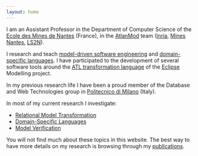 ```yaml
---
layout: home
---
```


I am an Assistant Professor in the Department of Computer Science of the [Ecole des Mines de Nantes](http://www.mines-nantes.fr/) (France), in the [AtlanMod](http://web.emn.fr/x-info/atlanmod/index.php?title=Main_Page) team ([Inria](https://www.inria.fr/en/), [Mines Nantes](http://www.mines-nantes.fr/), [LS2N](http://ls2n.fr/)). 

I research and teach [model-driven software engineering](https://en.wikipedia.org/wiki/Model-driven_engineering) and [domain-specific languages](https://en.wikipedia.org/wiki/Domain-specific_language). I have participated to the development of several software tools around the [ATL transformation language](https://www.eclipse.org/atl/) of the [Eclipse](https://eclipse.org/) Modelling project.

In my previous research life I have been a proud member of the Database and Web Technologies group in [Politecnico di Milano](http://www.polimi.it/en/english-version/) (Italy).

In most of my current research I investigate:

* [Relational Model Transformation](http://web.emn.fr/x-info/atlanmod/index.php?title=Model_Transformation)
* [Domain-Specific Languages](https://en.wikipedia.org/wiki/Domain-specific_language)
* [Model Verification](http://web.emn.fr/x-info/atlanmod/index.php?title=Model_Quality)

You will not find much about these topics in this website. The best way to have more details on my research is browsing through my [publications](publications).
